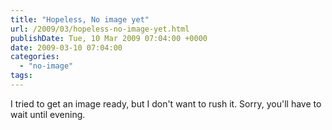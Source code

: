 ```yaml
---
title: "Hopeless, No image yet"
url: /2009/03/hopeless-no-image-yet.html
publishDate: Tue, 10 Mar 2009 07:04:00 +0000
date: 2009-03-10 07:04:00
categories: 
  - "no-image"
tags: 
---
```

I tried to get an image ready, but I don't want to rush it. Sorry, you'll have to wait until evening.
